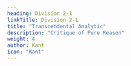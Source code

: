 ```yaml
---
heading: Division 2-1
linkTitle: Division 2-1
title: "Transcendental Analytic"
description: "Critique of Pure Reason"
weight: 4
author: Kant
icon: "Kant"
---
```

